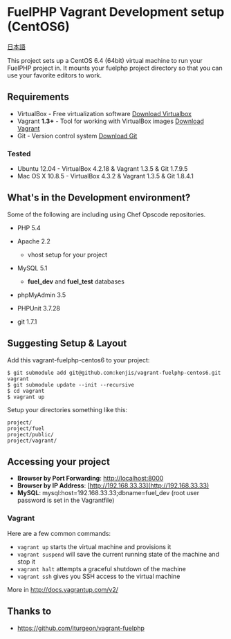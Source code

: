 # FuelPHP Vagrant Development setup (CentOS6)

[日本語](README.ja.md)

This project sets up a CentOS 6.4 (64bit) virtual machine to run your FuelPHP project in.  It mounts your fuelphp project directory so that you can use your favorite editors to work.

## Requirements

* VirtualBox - Free virtualization software [Download Virtualbox](https://www.virtualbox.org/wiki/Downloads)
* Vagrant **1.3+** - Tool for working with VirtualBox images [Download Vagrant](http://downloads.vagrantup.com/)
* Git - Version control system [Download Git](http://git-scm.com/downloads)

### Tested

* Ubuntu 12.04 - VirtualBox 4.2.18 & Vagrant 1.3.5 & Git 1.7.9.5
* Mac OS X 10.8.5 - VirtualBox 4.3.2 & Vagrant 1.3.5 & Git 1.8.4.1

## What's in the Development environment?

Some of the following are including using Chef Opscode repositories.

* PHP 5.4
* Apache 2.2
  * vhost setup for your project
* MySQL 5.1
  * **fuel_dev** and **fuel_test** databases
* phpMyAdmin 3.5

* PHPUnit 3.7.28
* git 1.7.1

## Suggesting Setup & Layout

Add this vagrant-fuelphp-centos6 to your project:

	$ git submodule add git@github.com:kenjis/vagrant-fuelphp-centos6.git vagrant
	$ git submodule update --init --recursive
	$ cd vagrant
	$ vagrant up

Setup your directories something like this:

	project/
	project/fuel
	project/public/
	project/vagrant/

## Accessing your project

* **Browser by Port Forwarding**: [http://localhost:8000](http://localhost:8000)
* **Browser by IP Address**: [http://192.168.33.33](http://192.168.33.33)
* **MySQL**: mysql:host=192.168.33.33;dbname=fuel_dev (root user password is set in the Vagrantfile)

### Vagrant

Here are a few common commands:

* `vagrant up` starts the virtual machine and provisions it
* `vagrant suspend` will save the current running state of the machine and stop it
* `vagrant halt` attempts a graceful shutdown of the machine
* `vagrant ssh` gives you SSH access to the virtual machine

More in http://docs.vagrantup.com/v2/

## Thanks to

* https://github.com/iturgeon/vagrant-fuelphp
